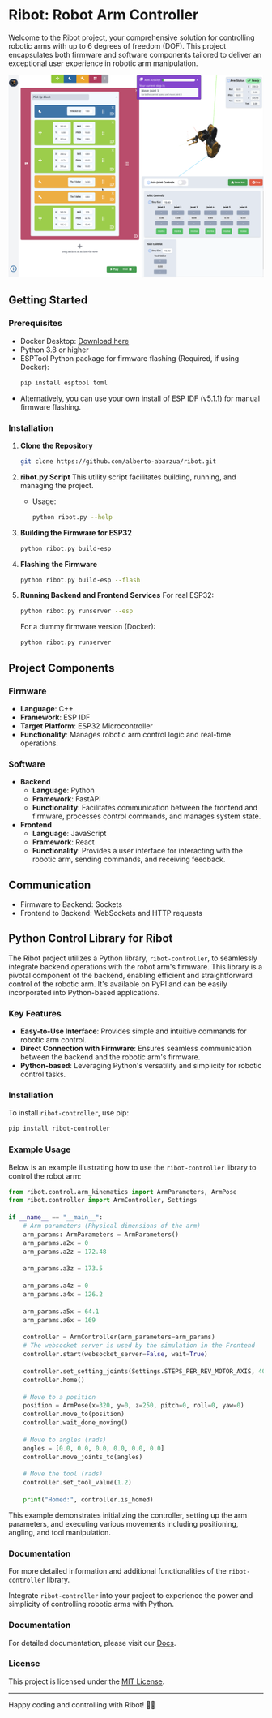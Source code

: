 # Ribot: Robot Arm Controller

Welcome to the Ribot project, your comprehensive solution for controlling robotic arms with up to 6 degrees of freedom (DOF). This project encapsulates both firmware and software components tailored to deliver an exceptional user experience in robotic arm manipulation.

![Ribot](./arm_docs/static/img/general_page.gif)

## Getting Started

### Prerequisites
- Docker Desktop: [Download here](https://www.docker.com/products/docker-desktop/)
- Python 3.8 or higher
- ESPTool Python package for firmware flashing (Required, if using Docker):
  ```bash
  pip install esptool toml
  ```
- Alternatively, you can use your own install of ESP IDF (v5.1.1) for manual firmware flashing.

### Installation

1. **Clone the Repository**
   ```bash
   git clone https://github.com/alberto-abarzua/ribot.git
   ```

2. **ribot.py Script**
   This utility script facilitates building, running, and managing the project.
   - Usage: 
     ```bash
     python ribot.py --help
     ```

3. **Building the Firmware for ESP32**
   ```bash
   python ribot.py build-esp
   ```

4. **Flashing the Firmware**
   ```bash
   python ribot.py build-esp --flash
   ```

5. **Running Backend and Frontend Services**
   For real ESP32:
   ```bash
   python ribot.py runserver --esp
   ```
   For a dummy firmware version (Docker):
   ```bash
   python ribot.py runserver
   ```

## Project Components

### Firmware
- **Language**: C++
- **Framework**: ESP IDF
- **Target Platform**: ESP32 Microcontroller
- **Functionality**: Manages robotic arm control logic and real-time operations.

### Software
- **Backend**
  - **Language**: Python
  - **Framework**: FastAPI
  - **Functionality**: Facilitates communication between the frontend and firmware, processes control commands, and manages system state.
- **Frontend**
  - **Language**: JavaScript
  - **Framework**: React
  - **Functionality**: Provides a user interface for interacting with the robotic arm, sending commands, and receiving feedback.

## Communication
- Firmware to Backend: Sockets
- Frontend to Backend: WebSockets and HTTP requests

## Python Control Library for Ribot

The Ribot project utilizes a Python library, `ribot-controller`, to seamlessly integrate backend operations with the robot arm's firmware. This library is a pivotal component of the backend, enabling efficient and straightforward control of the robotic arm. It's available on PyPI and can be easily incorporated into Python-based applications.

### Key Features
- **Easy-to-Use Interface**: Provides simple and intuitive commands for robotic arm control.
- **Direct Connection with Firmware**: Ensures seamless communication between the backend and the robotic arm's firmware.
- **Python-based**: Leveraging Python's versatility and simplicity for robotic control tasks.

### Installation
To install `ribot-controller`, use pip:
```bash
pip install ribot-controller
```

### Example Usage
Below is an example illustrating how to use the `ribot-controller` library to control the robot arm:

```python
from ribot.control.arm_kinematics import ArmParameters, ArmPose
from ribot.controller import ArmController, Settings

if __name__ == "__main__":
    # Arm parameters (Physical dimensions of the arm)
    arm_params: ArmParameters = ArmParameters()
    arm_params.a2x = 0
    arm_params.a2z = 172.48

    arm_params.a3z = 173.5

    arm_params.a4z = 0
    arm_params.a4x = 126.2

    arm_params.a5x = 64.1
    arm_params.a6x = 169

    controller = ArmController(arm_parameters=arm_params)
    # The websocket server is used by the simulation in the Frontend
    controller.start(websocket_server=False, wait=True)

    controller.set_setting_joints(Settings.STEPS_PER_REV_MOTOR_AXIS, 400)
    controller.home()

    # Move to a position
    position = ArmPose(x=320, y=0, z=250, pitch=0, roll=0, yaw=0)
    controller.move_to(position)
    controller.wait_done_moving()

    # Move to angles (rads)
    angles = [0.0, 0.0, 0.0, 0.0, 0.0, 0.0]
    controller.move_joints_to(angles)

    # Move the tool (rads)
    controller.set_tool_value(1.2)

    print("Homed:", controller.is_homed)
```

This example demonstrates initializing the controller, setting up the arm parameters, and executing various movements including positioning, angling, and tool manipulation.

### Documentation
For more detailed information and additional functionalities of the `ribot-controller` library.

Integrate `ribot-controller` into your project to experience the power and simplicity of controlling robotic arms with Python.

### Documentation
For detailed documentation, please visit our [Docs](https://ribot.dev).


### License
This project is licensed under the [MIT License](#).

---

Happy coding and controlling with Ribot! 🤖✨
